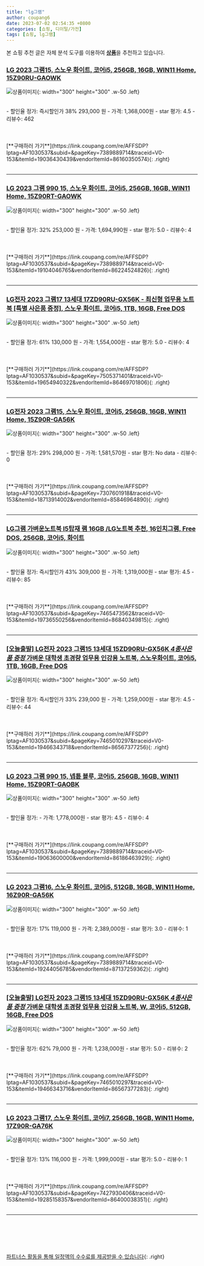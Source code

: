 ```yaml
---
title: "lg그램"
author: coupang6
date: 2023-07-02 02:54:35 +0800
categories: [쇼핑, 디이털/가전]
tags: [쇼핑, lg그램]
---
```


본 쇼핑 추천 글은 자체 분석 도구를 이용하여 [**상품**](https://link.coupang.com/a/bao1ui)을 추천하고 있습니다.

### [LG 2023 그램15, 스노우 화이트, 코어i5, 256GB, 16GB, WIN11 Home, 15Z90RU-GAOWK](https://link.coupang.com/re/AFFSDP?lptag=AF1030537&subid=&pageKey=7389889714&traceid=V0-153&itemId=19036430439&vendorItemId=86160350574)

![상품이미지](https://thumbnail7.coupangcdn.com/thumbnails/remote/230x230ex/image/retail/images/3561561544309485-96a93cbb-2e44-4ab7-be63-9290bd7b37df.jpg){: width="300" height="300" .w-50 .left}


<br>
- 할인율 정가: 즉시할인가 38%  293,000   원
- 가격: 1,368,000원
- star 평가: 4.5
- 리뷰수: 462
<br>
<br>
<br>
<br>
[**구매하러 가기**](https://link.coupang.com/re/AFFSDP?lptag=AF1030537&subid=&pageKey=7389889714&traceid=V0-153&itemId=19036430439&vendorItemId=86160350574){: .right}
<br>
<br>

---

### [LG 2023 그램 990 15, 스노우 화이트, 코어i5, 256GB, 16GB, WIN11 Home, 15Z90RT-GAOWK](https://link.coupang.com/re/AFFSDP?lptag=AF1030537&subid=&pageKey=7389889714&traceid=V0-153&itemId=19104046765&vendorItemId=86224524826)

![상품이미지](https://thumbnail10.coupangcdn.com/thumbnails/remote/230x230ex/image/retail/images/4245033618735447-ccef2be6-51b8-4e60-bc51-e54cb1ff52a2.jpg){: width="300" height="300" .w-50 .left}


<br>
- 할인율 정가: 32%  253,000   원
- 가격: 1,694,990원
- star 평가: 5.0
- 리뷰수: 4
<br>
<br>
<br>
<br>
[**구매하러 가기**](https://link.coupang.com/re/AFFSDP?lptag=AF1030537&subid=&pageKey=7389889714&traceid=V0-153&itemId=19104046765&vendorItemId=86224524826){: .right}
<br>
<br>

---

### [LG전자 2023 그램17 13세대 17ZD90RU-GX56K - 최신형 업무용 노트북 [특별 사은품 증정], 스노우 화이트, 코어i5, 1TB, 16GB, Free DOS](https://link.coupang.com/re/AFFSDP?lptag=AF1030537&subid=&pageKey=7505371401&traceid=V0-153&itemId=19654940322&vendorItemId=86469701806)

![상품이미지](https://thumbnail7.coupangcdn.com/thumbnails/remote/230x230ex/image/vendor_inventory/b395/3ca93e8d2bb6caac80f5901c0f2a8b1424e2595e0619729419e16bb6cb9f.jpg){: width="300" height="300" .w-50 .left}


<br>
- 할인율 정가: 61%  130,000   원
- 가격: 1,554,000원
- star 평가: 5.0
- 리뷰수: 4
<br>
<br>
<br>
<br>
[**구매하러 가기**](https://link.coupang.com/re/AFFSDP?lptag=AF1030537&subid=&pageKey=7505371401&traceid=V0-153&itemId=19654940322&vendorItemId=86469701806){: .right}
<br>
<br>

---

### [LG전자 2023 그램15, 스노우 화이트, 코어i5, 256GB, 16GB, WIN11 Home, 15Z90R-GA56K](https://link.coupang.com/re/AFFSDP?lptag=AF1030537&subid=&pageKey=7307601918&traceid=V0-153&itemId=18713914002&vendorItemId=85846964890)

![상품이미지](https://thumbnail8.coupangcdn.com/thumbnails/remote/230x230ex/image/retail/images/3564976179107743-efdee0f6-5247-4057-ae60-311c654b4b8c.jpg){: width="300" height="300" .w-50 .left}


<br>
- 할인율 정가: 29%  298,000   원
- 가격: 1,581,570원
- star 평가: No data
- 리뷰수: 0
<br>
<br>
<br>
<br>
[**구매하러 가기**](https://link.coupang.com/re/AFFSDP?lptag=AF1030537&subid=&pageKey=7307601918&traceid=V0-153&itemId=18713914002&vendorItemId=85846964890){: .right}
<br>
<br>

---

### [LG그램 가벼운노트북 I5탑재 램 16GB /LG노트북 추천, 16인치그램, Free DOS, 256GB, 코어i5, 화이트](https://link.coupang.com/re/AFFSDP?lptag=AF1030537&subid=&pageKey=7465473562&traceid=V0-153&itemId=19736550256&vendorItemId=86840349815)

![상품이미지](https://thumbnail6.coupangcdn.com/thumbnails/remote/230x230ex/image/vendor_inventory/156c/88d994ff877a83b81b5168ebd1e874b1dfaeb0362f01cbaf2eab5ffeb17c.jpg){: width="300" height="300" .w-50 .left}


<br>
- 할인율 정가: 즉시할인가 43%  309,000   원
- 가격: 1,319,000원
- star 평가: 4.5
- 리뷰수: 85
<br>
<br>
<br>
<br>
[**구매하러 가기**](https://link.coupang.com/re/AFFSDP?lptag=AF1030537&subid=&pageKey=7465473562&traceid=V0-153&itemId=19736550256&vendorItemId=86840349815){: .right}
<br>
<br>

---

### [[오늘출발] LG전자 2023 그램15 13세대 15ZD90RU-GX56K *4종사은품 증정* 가벼운 대학생 초경량 업무용 인강용 노트북, 스노우화이트, 코어i5, 1TB, 16GB, Free DOS](https://link.coupang.com/re/AFFSDP?lptag=AF1030537&subid=&pageKey=7465010297&traceid=V0-153&itemId=19466343718&vendorItemId=86567377256)

![상품이미지](https://thumbnail6.coupangcdn.com/thumbnails/remote/230x230ex/image/vendor_inventory/414e/6a044d6098492aabbc06751722afac36cce1c3ecab30e0c315592510e7c1.jpg){: width="300" height="300" .w-50 .left}


<br>
- 할인율 정가: 즉시할인가 33%  239,000   원
- 가격: 1,259,000원
- star 평가: 4.5
- 리뷰수: 44
<br>
<br>
<br>
<br>
[**구매하러 가기**](https://link.coupang.com/re/AFFSDP?lptag=AF1030537&subid=&pageKey=7465010297&traceid=V0-153&itemId=19466343718&vendorItemId=86567377256){: .right}
<br>
<br>

---

### [LG 2023 그램 990 15, 넵튠 블루, 코어i5, 256GB, 16GB, WIN11 Home, 15Z90RT-GAOBK](https://link.coupang.com/re/AFFSDP?lptag=AF1030537&subid=&pageKey=7389889714&traceid=V0-153&itemId=19063600000&vendorItemId=86186463929)

![상품이미지](https://thumbnail9.coupangcdn.com/thumbnails/remote/230x230ex/image/retail/images/3564605790861947-11a314ae-7ea9-40c1-83f4-a2ab60d6fb6a.jpg){: width="300" height="300" .w-50 .left}


<br>
- 할인율 정가: 
- 가격: 1,778,000원
- star 평가: 4.5
- 리뷰수: 4
<br>
<br>
<br>
<br>
[**구매하러 가기**](https://link.coupang.com/re/AFFSDP?lptag=AF1030537&subid=&pageKey=7389889714&traceid=V0-153&itemId=19063600000&vendorItemId=86186463929){: .right}
<br>
<br>

---

### [LG 2023 그램16, 스노우 화이트, 코어i5, 512GB, 16GB, WIN11 Home, 16Z90R-GA56K](https://link.coupang.com/re/AFFSDP?lptag=AF1030537&subid=&pageKey=7389889714&traceid=V0-153&itemId=19244056785&vendorItemId=87137259362)

![상품이미지](https://thumbnail10.coupangcdn.com/thumbnails/remote/230x230ex/image/vendor_inventory/5311/67bf0a7bc1786f1612642bf4e409058e16590cea562edf4d67f587309ece.jpg){: width="300" height="300" .w-50 .left}


<br>
- 할인율 정가: 17%  119,000   원
- 가격: 2,389,000원
- star 평가: 3.0
- 리뷰수: 1
<br>
<br>
<br>
<br>
[**구매하러 가기**](https://link.coupang.com/re/AFFSDP?lptag=AF1030537&subid=&pageKey=7389889714&traceid=V0-153&itemId=19244056785&vendorItemId=87137259362){: .right}
<br>
<br>

---

### [[오늘출발] LG전자 2023 그램15 13세대 15ZD90RU-GX56K *4종사은품 증정* 가벼운 대학생 초경량 업무용 인강용 노트북, W, 코어i5, 512GB, 16GB, Free DOS](https://link.coupang.com/re/AFFSDP?lptag=AF1030537&subid=&pageKey=7465010297&traceid=V0-153&itemId=19466343716&vendorItemId=86567377283)

![상품이미지](https://thumbnail10.coupangcdn.com/thumbnails/remote/230x230ex/image/vendor_inventory/b586/e640d1035366d6f479f0c4c2dc48f3bf8216cea71ad046eb7eacfd3192de.jpg){: width="300" height="300" .w-50 .left}


<br>
- 할인율 정가: 62%  79,000   원
- 가격: 1,238,000원
- star 평가: 5.0
- 리뷰수: 2
<br>
<br>
<br>
<br>
[**구매하러 가기**](https://link.coupang.com/re/AFFSDP?lptag=AF1030537&subid=&pageKey=7465010297&traceid=V0-153&itemId=19466343716&vendorItemId=86567377283){: .right}
<br>
<br>

---

### [LG 2023 그램17, 스노우 화이트, 코어i7, 256GB, 16GB, WIN11 Home, 17Z90R-GA76K](https://link.coupang.com/re/AFFSDP?lptag=AF1030537&subid=&pageKey=7427930406&traceid=V0-153&itemId=19285158357&vendorItemId=86400038351)

![상품이미지](https://thumbnail7.coupangcdn.com/thumbnails/remote/230x230ex/image/retail/images/3506288219178028-d4352666-6c5d-4d2d-99e9-aa1fc0b61542.jpg){: width="300" height="300" .w-50 .left}


<br>
- 할인율 정가: 13%  116,000   원
- 가격: 1,999,000원
- star 평가: 5.0
- 리뷰수: 1
<br>
<br>
<br>
<br>
[**구매하러 가기**](https://link.coupang.com/re/AFFSDP?lptag=AF1030537&subid=&pageKey=7427930406&traceid=V0-153&itemId=19285158357&vendorItemId=86400038351){: .right}
<br>
<br>

---
<br><br><br><br><br> [파트너스 활동을 통해 일정액의 수수료를 제공받을 수 있습니다](https://link.coupang.com/a/bao1ui){: .right}